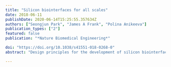 ```yaml
---
title: "Silicon biointerfaces for all scales"
date: 2018-06-11
publishDate: 2020-06-14T15:25:55.357634Z
authors: ["Seongjun Park", "James A Frank", "Polina Anikeeva"]
publication_types: ["2"]
featured: false
publication: "*Nature Biomedical Engineering*"

doi: "https://doi.org/10.1038/s41551-018-0268-0"
abstract: "Design principles for the development of silicon biointerfaces enable the non-genetic, light-controlled modulation of intracellular Ca2+ dynamics, and of cellular excitability in vitro, in tissue slices and in mouse brains."

---
```


